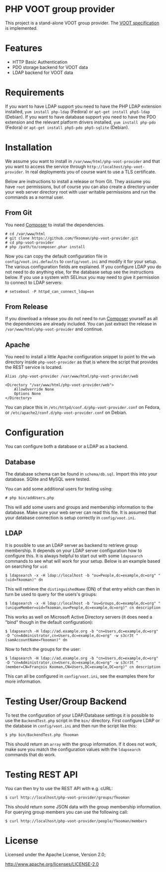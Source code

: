 # PHP VOOT group provider
This project is a stand-alone VOOT group provider. The 
[VOOT specification](https://github.com/fkooman/voot-specification/blob/master/VOOT.md) 
is implemented.

# Features
* HTTP Basic Authentication
* PDO storage backend for VOOT data
* LDAP backend for VOOT data

# Requirements
If you want to have LDAP support you need to have the PHP LDAP extension 
installed, `yum install php-ldap` (Fedora) or `apt-get install php5-ldap` 
(Debian). If you want to have database support you need to have the PDO 
extension and the relevant platform drivers installed, `yum install php-pdo` 
(Fedora) or `apt-get install php5-pdo php5-sqlite` (Debian).

# Installation
We assume you want to install in `/var/www/html/php-voot-provider` and that 
you want to access the service through `http://localhost/php-voot-provider`. In
real deployments you of course want to use a TLS certificate.

Below are instructions to install a release or from Git. They assume you have
`root` permissions, but of course you can also create a directory under your
web server directory root with user writable permissions and run the commands
as a normal user.

## From Git
You need [Composer](http://getcomposer.org) to install the dependencies.

    # cd /var/www/html
    # git clone https://github.com/fkooman/php-voot-provider.git
    # cd php-voot-provider
    # php /path/to/composer.phar install
    
Now you can copy the default configuration file in `config/voot.ini.defaults` 
to `config/voot.ini` and modify it for your setup. The various configuration 
fields are explained. If you configure LDAP you do not need to do anything 
else, for the database setup see the instructions below. If you use a system 
with SELinux you may need to give it permission to connect to LDAP servers:

    # setsebool -P httpd_can_connect_ldap=on

## From Release
If you download a release you do not need to run 
[Composer](http://getcomposer.org) yourself as all the dependencies are already
included. You can just extract the release in `/var/www/html/php-voot-provider`
and continue.

## Apache
You need to install a little Apache configuration snippet to point to the `web`
directory inside `php-voot-provider` as that is where the script that provides
the REST service is located.

    Alias /php-voot-provider /var/www/html/php-voot-provider/web

    <Directory "/var/www/html/php-voot-provider/web">
        AllowOverride None
        Options None
    </Directory>

You can place this in `/etc/httpd/conf.d/php-voot-provider.conf` on Fedora, or
`/etc/apache2/conf.d/php-voot-provider.conf` on Debian.

# Configuration
You can configure both a database or a LDAP as a backend.

## Database
The database schema can be found in `schema/db.sql`. Import this into your
database. SQlite and MySQL were tested. 

You can add some additional users for testing using:

    # php bin/addUsers.php

This will add some users and groups and membership information to the database.
Make sure your web server can read this file. It is assumed that your database
connection is setup correctly in `config/voot.ini`.

## LDAP
It is possible to use an LDAP server as backend to retrieve group membership.
It depends on your LDAP server configuration how to configure this. It is 
always helpful to start out with some `ldapsearch` commands to see what will 
work for your setup. Below is an example based on searching for `uid`:

    $ ldapsearch -x -H ldap://localhost -b "ou=People,dc=example,dc=org" "(uid=fkooman)" dn

This will retrieve the `distinguishedName` (DN) of that entry which can then in
turn be used to query for the users's groups:

    $ ldapsearch -x -H ldap://localhost -b "ou=Groups,dc=example,dc=org" "(uniqueMember=uid=fkooman,ou=People,dc=example,dc=org)" cn description

This works as well on Microsoft Active Directory servers (it does need a "bind" 
though in the default configuration):

    $ ldapsearch -H ldap://ad.example.org -b "cn=Users,dc=example,dc=org" -D "cn=Administrator,cn=Users,dc=example,dc=org" -w s3cr3t "(samAccountName=fkooman)" dn

Now to fetch the groups for the user:

    $ ldapsearch -H ldap://ad.example.org -b "cn=Users,dc=example,dc=org" -D "cn=Administrator,cn=Users,dc=example,dc=org" -w s3cr3t "(member=CN=François Kooman,CN=Users,DC=example,DC=org)" cn description

This can all be configured in `config/voot.ini`, see the examples there for 
more information.

# Testing User/Group Backend
To test the configuration of your LDAP/Database settings it is possible to use 
the `BackendTest.php` script in the `bin/` directory. First configure LDAP or
the database in `config/voot.ini` and then run the script like this:

    $ php bin/BackendTest.php fkooman

This should return an `array` with the group information. If it does not work,
make sure you match the configuration values with the `ldapsearch` commands 
that do work.

# Testing REST API
You can then try to use the REST API with e.g. cURL:

    $ curl http://localhost/php-voot-provider/groups/fkooman

This should return some JSON data with the group membership information. For 
querying group members you can use the following call:

    $ curl http://localhost/php-voot-provider/people/fkooman/members

# License
Licensed under the Apache License, Version 2.0;

   http://www.apache.org/licenses/LICENSE-2.0
